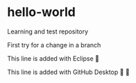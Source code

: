 # hello-world
Learning and test repository

First try for a change in a branch

This line is added with Eclipse :tada:

This line is added with GitHub Desktop :tada: :tada:
